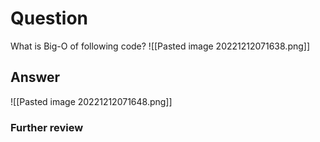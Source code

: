 # Question
What is Big-O of following code?
![[Pasted image 20221212071638.png]]
## Answer
![[Pasted image 20221212071648.png]]
### Further review
